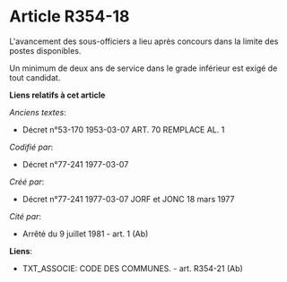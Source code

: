 # Article R354-18

L'avancement des sous-officiers a lieu après concours dans la limite des postes disponibles.

Un minimum de deux ans de service dans le grade inférieur est exigé de tout candidat.

**Liens relatifs à cet article**

_Anciens textes_:

  - Décret n°53-170 1953-03-07 ART. 70 REMPLACE AL. 1

_Codifié par_:

  - Décret n°77-241 1977-03-07

_Créé par_:

  - Décret n°77-241 1977-03-07 JORF et JONC 18 mars 1977

_Cité par_:

  - Arrêté du 9 juillet 1981 - art. 1 (Ab)

**Liens**:

  - TXT_ASSOCIE: CODE DES COMMUNES. - art. R354-21 (Ab)
